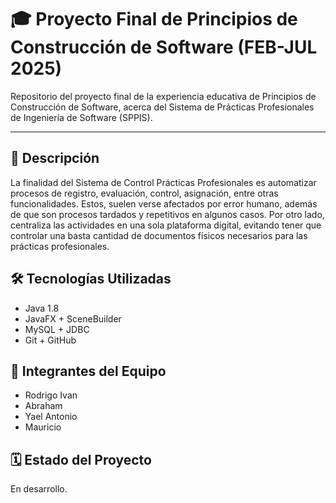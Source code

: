 # 🎓 Proyecto Final de Principios de Construcción de Software (FEB-JUL 2025)
Repositorio del proyecto final de la experiencia educativa de Principios de Construcción de Software, acerca del Sistema de Prácticas Profesionales
de Ingeniería de Software (SPPIS).

---

## 📌 Descripción
La finalidad del Sistema de Control Prácticas Profesionales es automatizar procesos de registro, evaluación, control, asignación, entre otras funcionalidades.
Estos, suelen verse afectados por error humano, además de que son procesos tardados y repetitivos en algunos casos. Por otro lado, centraliza las actividades
en una sola plataforma digital, evitando tener que controlar una basta cantidad de documentos físicos necesarios para las prácticas profesionales. 

## 🛠️ Tecnologías Utilizadas
- Java 1.8
- JavaFX + SceneBuilder
- MySQL + JDBC
- Git + GitHub

## 👥 Integrantes del Equipo
- Rodrigo Ivan
- Abraham
- Yael Antonio
- Mauricio

## 🗓️ Estado del Proyecto
En desarrollo.

